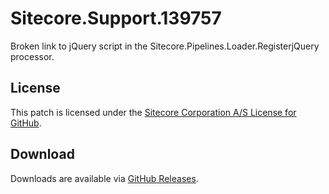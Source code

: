 # Sitecore.Support.139757
Broken link to jQuery script in the Sitecore.Pipelines.Loader.RegisterjQuery processor.

## License  
This patch is licensed under the [Sitecore Corporation A/S License for GitHub](https://github.com/sitecoresupport/Sitecore.Support.139757/blob/master/LICENSE).  

## Download  
Downloads are available via [GitHub Releases](https://github.com/sitecoresupport/Sitecore.Support.139757/releases).  
